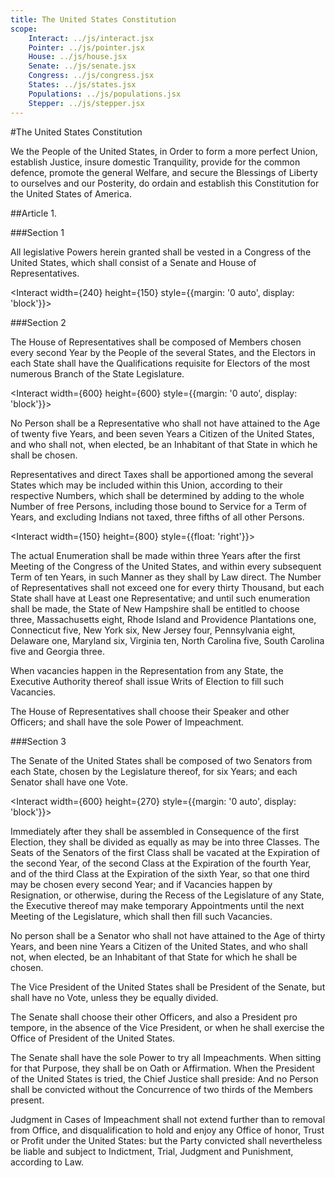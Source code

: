 ```yaml
---
title: The United States Constitution
scope:
    Interact: ../js/interact.jsx
    Pointer: ../js/pointer.jsx
    House: ../js/house.jsx
    Senate: ../js/senate.jsx
    Congress: ../js/congress.jsx
    States: ../js/states.jsx
    Populations: ../js/populations.jsx
    Stepper: ../js/stepper.jsx
---
```


#The United States Constitution

We the People of the United States, in Order to form a more perfect Union,
establish Justice, insure domestic Tranquility, provide for the common
defence, promote the general Welfare, and secure the Blessings of Liberty to
ourselves and our Posterity, do ordain and establish this Constitution for the
United States of America.

##Article 1.

###Section 1

All legislative Powers herein granted shall be vested in a <Pointer ident="congress-sec1">Congress of the
United States</Pointer>, which shall consist of a <Pointer ident="congress-sec1/senate">Senate</Pointer> and <Pointer ident="congress-sec1/house">House of Representatives</Pointer>.

<Interact width={240} height={150} style={{margin: '0 auto', display: 'block'}}>
<Congress ident="congress-sec1" />
</Interact>

###Section 2

The <Pointer ident="house-sec2">House of Representatives</Pointer> shall be composed of Members <Pointer>chosen</Pointer> every second
Year by the People of the several States, and the Electors in each State shall
have the Qualifications requisite for Electors of the most numerous Branch of
the State Legislature.

<Interact width={600} height={600} style={{margin: '0 auto', display: 'block'}}>
<House x={100} ident="house-sec2" />
<Stepper x={250} centerY={35} step={2}>
<House />
</Stepper>
<States choosing="house" y={100}/>
</Interact>

No Person shall be a Representative who shall not have attained to the Age of
twenty five Years, and been seven Years a Citizen of the United States, and who
shall not, when elected, be an Inhabitant of that State in which he shall be
chosen.

Representatives and direct Taxes shall be apportioned among the several States
which may be included within this Union, according to their respective Numbers,
which shall be determined by adding to the whole Number of free Persons,
including those bound to Service for a Term of Years, and excluding Indians not
taxed, three fifths of all other Persons.

<Interact width={150} height={800} style={{float: 'right'}}>
<Populations />
</Interact>

The actual Enumeration shall be made within three Years after the first Meeting
of the Congress of the United States, and within every subsequent Term of ten
Years, in such Manner as they shall by Law direct. The Number of
Representatives shall not exceed one for every thirty Thousand, but each State
shall have at Least one Representative; and until such enumeration shall be
made, the State of New Hampshire shall be entitled to choose three,
Massachusetts eight, Rhode Island and Providence Plantations one, Connecticut
five, New York six, New Jersey four, Pennsylvania eight, Delaware one, Maryland
six, Virginia ten, North Carolina five, South Carolina five and Georgia three.

When vacancies happen in the Representation from any State, the Executive
Authority thereof shall issue Writs of Election to fill such Vacancies.

The House of Representatives shall choose their Speaker and other Officers; and
shall have the sole Power of Impeachment.

###Section 3

The <Pointer ident="senate-sec3">Senate of the United States</Pointer> shall be composed of <Pointer>two Senators from each
State</Pointer>, chosen by the <Pointer>Legislature</Pointer> thereof, for six Years; and each Senator shall
have one Vote.

<Interact width={600} height={270} style={{margin: '0 auto', display: 'block'}}>
<Senate x={100} ident="senate-sec3" />
<Stepper x={250} centerY={5} step={6}>
<Senate />
</Stepper>
<States choosing="senate" y={80}/>
</Interact>

Immediately after they shall be assembled in Consequence of the first Election,
they shall be divided as equally as may be into three Classes. The Seats of the
Senators of the <Pointer ident="senate-sec3/first-class">first Class</Pointer> shall be vacated at the Expiration of the second
Year, of the <Pointer ident="senate-sec3/first-class">second Class</Pointer> at the Expiration of the fourth Year, and of the <Pointer ident="senate-sec3/third-class">third Class</Pointer> at the Expiration of the sixth Year, so that one third may be
chosen every second Year; and if Vacancies happen by Resignation, or otherwise,
during the Recess of the Legislature of any State, the Executive thereof may
make temporary Appointments until the next Meeting of the Legislature, which
shall then fill such Vacancies.

No person shall be a Senator who shall not have attained to the Age of thirty
Years, and been nine Years a Citizen of the United States, and who shall not,
when elected, be an Inhabitant of that State for which he shall be chosen.

The Vice President of the United States shall be President of the Senate, but
shall have no Vote, unless they be equally divided.

The Senate shall choose their other Officers, and also a President pro tempore,
in the absence of the Vice President, or when he shall exercise the Office of
President of the United States.

The Senate shall have the sole Power to try all Impeachments. When sitting for
that Purpose, they shall be on Oath or Affirmation. When the President of the
United States is tried, the Chief Justice shall preside: And no Person shall be
convicted without the Concurrence of two thirds of the Members present.

Judgment in Cases of Impeachment shall not extend further than to removal from
Office, and disqualification to hold and enjoy any Office of honor, Trust or
Profit under the United States: but the Party convicted shall nevertheless be
liable and subject to Indictment, Trial, Judgment and Punishment, according to
Law.
